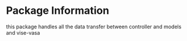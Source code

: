 # Package Information
this package handles all the data transfer between controller
and models and vise-vasa